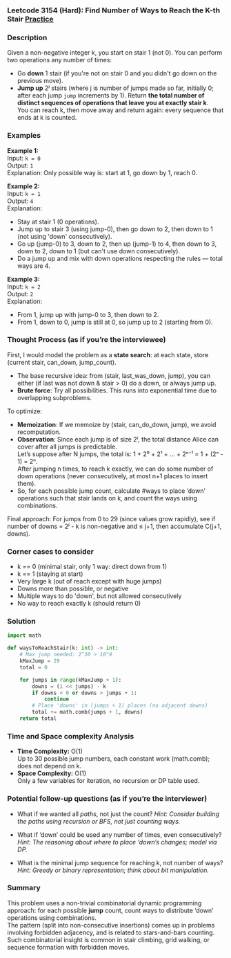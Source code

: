 ### Leetcode 3154 (Hard): Find Number of Ways to Reach the K-th Stair [Practice](https://leetcode.com/problems/find-number-of-ways-to-reach-the-k-th-stair)

### Description  
Given a non-negative integer k, you start on stair 1 (not 0). You can perform two operations any number of times:
- Go **down** 1 stair (if you're not on stair 0 and you didn't go down on the previous move).
- **Jump up** 2ʲ stairs (where j is number of jumps made so far, initially 0; after each jump `jump` increments by 1).
Return **the total number of distinct sequences of operations that leave you at exactly stair k**.  
You can reach k, then move away and return again: every sequence that ends at k is counted.

### Examples  

**Example 1:**  
Input: `k = 0`  
Output: `1`  
Explanation: Only possible way is: start at 1, go down by 1, reach 0.

**Example 2:**  
Input: `k = 1`  
Output: `4`  
Explanation:  
- Stay at stair 1 (0 operations).  
- Jump up to stair 3 (using jump-0), then go down to 2, then down to 1 (not using 'down' consecutively).  
- Go up (jump-0) to 3, down to 2, then up (jump-1) to 4, then down to 3, down to 2, down to 1 (but can't use down consecutively).  
- Do a jump up and mix with down operations respecting the rules — total ways are 4.

**Example 3:**  
Input: `k = 2`  
Output: `2`  
Explanation:  
- From 1, jump up with jump-0 to 3, then down to 2.  
- From 1, down to 0, jump is still at 0, so jump up to 2 (starting from 0).

### Thought Process (as if you’re the interviewee)  
First, I would model the problem as a **state search**: at each state, store (current stair, can_down, jump_count).  
- The base recursive idea: from (stair, last_was_down, jump), you can either (if last was not down & stair > 0) do a down, or always jump up.  
- **Brute force**: Try all possibilities. This runs into exponential time due to overlapping subproblems.  

To optimize:
- **Memoization**: If we memoize by (stair, can_do_down, jump), we avoid recomputation.
- **Observation**: Since each jump is of size 2ʲ, the total distance Alice can cover after all jumps is predictable.  
  Let’s suppose after N jumps, the total is: 1 + 2⁰ + 2¹ + ... + 2ⁿ⁻¹ = 1 + (2ⁿ - 1) = 2ⁿ.  
  After jumping n times, to reach k exactly, we can do some number of down operations (never consecutively, at most n+1 places to insert them).  
- So, for each possible jump count, calculate #ways to place ‘down’ operations such that stair lands on k, and count the ways using combinations.

Final approach: For jumps from 0 to 29 (since values grow rapidly), see if number of downs = 2ʲ - k is non-negative and ≤ j+1, then accumulate C(j+1, downs).

### Corner cases to consider  
- k == 0 (minimal stair, only 1 way: direct down from 1)
- k == 1 (staying at start)
- Very large k (out of reach except with huge jumps)
- Downs more than possible, or negative
- Multiple ways to do 'down', but not allowed consecutively
- No way to reach exactly k (should return 0)

### Solution

```python
import math

def waysToReachStair(k: int) -> int:
    # Max jump needed: 2^30 > 10^9
    kMaxJump = 29
    total = 0

    for jumps in range(kMaxJump + 1):
        downs = (1 << jumps) - k
        if downs < 0 or downs > jumps + 1:
            continue
        # Place 'downs' in (jumps + 1) places (no adjacent downs)
        total += math.comb(jumps + 1, downs)
    return total
```

### Time and Space complexity Analysis  

- **Time Complexity:** O(1)  
  Up to 30 possible jump numbers, each constant work (math.comb); does not depend on k.
- **Space Complexity:** O(1)  
  Only a few variables for iteration, no recursion or DP table used.

### Potential follow-up questions (as if you’re the interviewer)  

- What if we wanted all *paths*, not just the count?
  *Hint: Consider building the paths using recursion or BFS, not just counting ways.*

- What if ‘down’ could be used any number of times, even consecutively?
  *Hint: The reasoning about where to place ‘down’s changes; model via DP.*

- What is the minimal jump sequence for reaching k, not number of ways?
  *Hint: Greedy or binary representation; think about bit manipulation.*

### Summary
This problem uses a non-trivial combinatorial dynamic programming approach: for each possible **jump** count, count ways to distribute ‘down’ operations using combinations.  
The pattern (split into non-consecutive insertions) comes up in problems involving forbidden adjacency, and is related to stars-and-bars counting.  
Such combinatorial insight is common in stair climbing, grid walking, or sequence formation with forbidden moves.